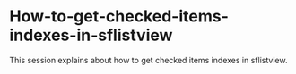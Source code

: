 # How-to-get-checked-items-indexes-in-sflistview
This session explains about how to get checked items indexes in sflistview.
